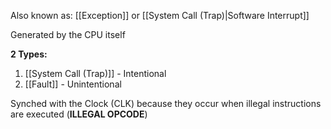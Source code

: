 Also known as: [[Exception]] or [[System Call (Trap)|Software Interrupt]] 

Generated by the CPU itself

**2 Types:**
1. [[System Call (Trap)]] - Intentional
2. [[Fault]] - Unintentional

Synched with the Clock (CLK) because they occur when illegal instructions are executed (**ILLEGAL OPCODE**)